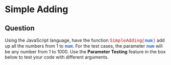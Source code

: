 # Simple Adding

## Question
Using the JavaScript language, have the function <span style="font-family:'Courier New';color:#a21818;"> SimpleAdding(<span style="font-family:'Courier New';color:#1f5cc3;"><b>num</b></span>)</span> add up all the numbers from 1 to <span style="font-family:'Courier New';color:#1f5cc3;"><b>num</b></span>. For the test cases, the parameter <span style="font-family:'Courier New';color:#1f5cc3;"><b>num</b></span> will be any number from 1 to 1000. 
Use the <b>Parameter Testing</b> feature in the box below to test your code with different arguments.